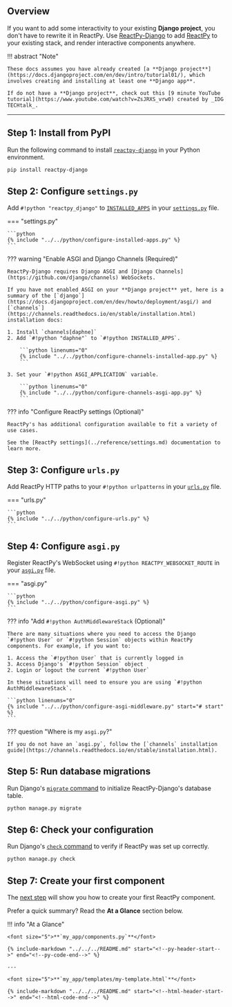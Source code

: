 ## Overview

<p class="intro" markdown>

If you want to add some interactivity to your existing **Django project**, you don't have to rewrite it in ReactPy. Use [ReactPy-Django](https://github.com/reactive-python/reactpy-django) to add [ReactPy](https://github.com/reactive-python/reactpy) to your existing stack, and render interactive components anywhere.

</p>

!!! abstract "Note"

    These docs assumes you have already created [a **Django project**](https://docs.djangoproject.com/en/dev/intro/tutorial01/), which involves creating and installing at least one **Django app**.

    If do not have a **Django project**, check out this [9 minute YouTube tutorial](https://www.youtube.com/watch?v=ZsJRXS_vrw0) created by _IDG TECHtalk_.

---

## Step 1: Install from PyPI

Run the following command to install [`reactpy-django`](https://pypi.org/project/reactpy-django/) in your Python environment.

```bash linenums="0"
pip install reactpy-django
```

## Step 2: Configure `settings.py`

Add `#!python "reactpy_django"` to [`INSTALLED_APPS`](https://docs.djangoproject.com/en/dev/ref/settings/#std:setting-INSTALLED_APPS) in your [`settings.py`](https://docs.djangoproject.com/en/dev/topics/settings/) file.

=== "settings.py"

    ```python
    {% include "../../python/configure-installed-apps.py" %}
    ```

??? warning "Enable ASGI and Django Channels (Required)"

    ReactPy-Django requires Django ASGI and [Django Channels](https://github.com/django/channels) WebSockets.

    If you have not enabled ASGI on your **Django project** yet, here is a summary of the [`django`](https://docs.djangoproject.com/en/dev/howto/deployment/asgi/) and [`channels`](https://channels.readthedocs.io/en/stable/installation.html) installation docs:

    1. Install `channels[daphne]`
    2. Add `#!python "daphne"` to `#!python INSTALLED_APPS`.

        ```python linenums="0"
        {% include "../../python/configure-channels-installed-app.py" %}
        ```

    3. Set your `#!python ASGI_APPLICATION` variable.

        ```python linenums="0"
        {% include "../../python/configure-channels-asgi-app.py" %}
        ```

??? info "Configure ReactPy settings (Optional)"

    ReactPy's has additional configuration available to fit a variety of use cases.

    See the [ReactPy settings](../reference/settings.md) documentation to learn more.

## Step 3: Configure `urls.py`

Add ReactPy HTTP paths to your `#!python urlpatterns` in your [`urls.py`](https://docs.djangoproject.com/en/dev/topics/http/urls/) file.

=== "urls.py"

    ```python
    {% include "../../python/configure-urls.py" %}
    ```

## Step 4: Configure `asgi.py`

Register ReactPy's WebSocket using `#!python REACTPY_WEBSOCKET_ROUTE` in your [`asgi.py`](https://docs.djangoproject.com/en/dev/howto/deployment/asgi/) file.

=== "asgi.py"

    ```python
    {% include "../../python/configure-asgi.py" %}
    ```

??? info "Add `#!python AuthMiddlewareStack` (Optional)"

    There are many situations where you need to access the Django `#!python User` or `#!python Session` objects within ReactPy components. For example, if you want to:

    1. Access the `#!python User` that is currently logged in
    3. Access Django's `#!python Session` object
    2. Login or logout the current `#!python User`

    In these situations will need to ensure you are using `#!python AuthMiddlewareStack`.

    ```python linenums="0"
    {% include "../../python/configure-asgi-middleware.py" start="# start" %}
    ```

??? question "Where is my `asgi.py`?"

    If you do not have an `asgi.py`, follow the [`channels` installation guide](https://channels.readthedocs.io/en/stable/installation.html).

## Step 5: Run database migrations

Run Django's [`migrate` command](https://docs.djangoproject.com/en/dev/topics/migrations/) to initialize ReactPy-Django's database table.

```bash linenums="0"
python manage.py migrate
```

## Step 6: Check your configuration

Run Django's [`check` command](https://docs.djangoproject.com/en/dev/ref/django-admin/#check) to verify if ReactPy was set up correctly.

```bash linenums="0"
python manage.py check
```

## Step 7: Create your first component

The [next step](./your-first-component.md) will show you how to create your first ReactPy component.

Prefer a quick summary? Read the **At a Glance** section below.

!!! info "At a Glance"

    <font size="5">**`my_app/components.py`**</font>

    {% include-markdown "../../../README.md" start="<!--py-header-start-->" end="<!--py-code-end-->" %}

    ---

    <font size="5">**`my_app/templates/my-template.html`**</font>

    {% include-markdown "../../../README.md" start="<!--html-header-start-->" end="<!--html-code-end-->" %}
